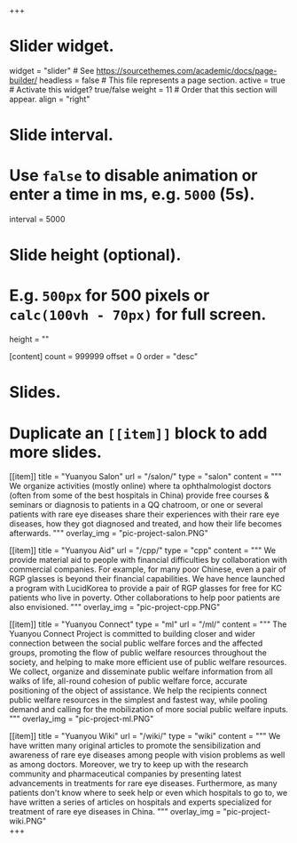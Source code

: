 +++
# Slider widget.
widget = "slider"  # See https://sourcethemes.com/academic/docs/page-builder/
headless = false  # This file represents a page section.
active = true  # Activate this widget? true/false
weight = 11  # Order that this section will appear.
align = "right"

# Slide interval.
# Use `false` to disable animation or enter a time in ms, e.g. `5000` (5s).
interval = 5000

# Slide height (optional).
# E.g. `500px` for 500 pixels or `calc(100vh - 70px)` for full screen.
height = ""

[content]
  count = 999999
  offset = 0
  order = "desc"

# Slides.
# Duplicate an `[[item]]` block to add more slides.
[[item]]
  title = "Yuanyou Salon"
  url = "/salon/"
  type = "salon"
  content = """
  We organize activities (mostly online) where ta ophthalmologist doctors (often from some of the best hospitals in China) provide free courses & seminars or diagnosis to patients in a QQ chatroom, or one or several patients with rare eye diseases share their experiences with their rare eye diseases, how they got diagnosed and treated, and how their life becomes afterwards. 
  """
  overlay_img = "pic-project-salon.PNG"  
  
[[item]]
  title = "Yuanyou Aid"
  url = "/cpp/"
  type = "cpp"
  content = """
  We provide material aid to people with financial difficulties by collaboration with commercial companies. For example, for many poor Chinese, even a pair of RGP glasses is beyond their financial capabilities. We have hence launched a program with LucidKorea to provide a pair of RGP glasses for free for KC patients who live in poverty. Other collaborations to help poor patients are also envisioned.
  """
  overlay_img = "pic-project-cpp.PNG"  

[[item]]
  title = "Yuanyou Connect"
  type = "ml"
  url = "/ml/"
  content = """
  The Yuanyou Connect Project is committed to building closer and wider connection between the social public welfare forces and the affected groups, promoting the flow of public welfare resources throughout the society, and helping to make more efficient use of public welfare resources. We collect, organize and disseminate public welfare information from all walks of life, all-round cohesion of public welfare force, accurate positioning of the object of assistance. We help the recipients connect public welfare resources in the simplest and fastest way, while pooling demand and calling for the mobilization of more social public welfare inputs.  
  """
  overlay_img = "pic-project-ml.PNG"  
  
[[item]]
  title = "Yuanyou Wiki"
  url = "/wiki/"
  type = "wiki"
  content = """
  We have written many original articles to promote the sensibilization and awareness of rare eye diseases among people with vision problems as well as among doctors. Moreover, we try to keep up with the research community and pharmaceutical companies by presenting latest advancements in treatments for rare eye diseases. Furthermore, as many patients don't know where to seek help or even which hospitals to go to, we have written a series of articles on hospitals and experts specialized for treatment of rare eye diseases in China.
  """
  overlay_img = "pic-project-wiki.PNG"  
+++

